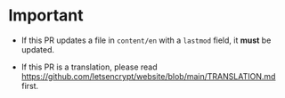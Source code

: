 # Important

- If this PR updates a file in `content/en` with a `lastmod` field, it **must** be updated.

- If this PR is a translation, please read https://github.com/letsencrypt/website/blob/main/TRANSLATION.md first.
